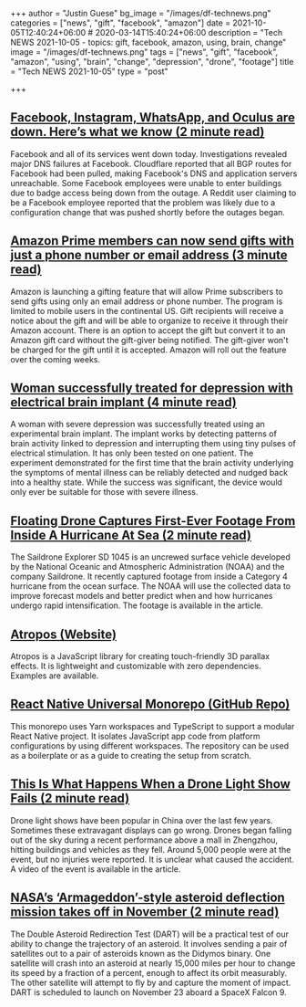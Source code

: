 +++
author = "Justin Guese"
bg_image = "/images/df-technews.png"
categories = ["news", "gift", "facebook", "amazon"]
date = 2021-10-05T12:40:24+06:00 # 2020-03-14T15:40:24+06:00
description = "Tech NEWS 2021-10-05 - topics: gift, facebook, amazon, using, brain, change"
image = "/images/df-technews.png"
tags = ["news", "gift", "facebook", "amazon", "using", "brain", "change", "depression", "drone", "footage"]
title = "Tech NEWS 2021-10-05"
type = "post"

+++

## [Facebook, Instagram, WhatsApp, and Oculus are down. Here’s what we know (2 minute read)](https://arstechnica.com/information-technology/2021/10/facebook-instagram-whatsapp-and-oculus-are-down-heres-what-we-know/)

Facebook and all of its services went down today. Investigations revealed major DNS failures at Facebook. Cloudflare reported that all BGP routes for Facebook had been pulled, making Facebook's DNS and application servers unreachable. Some Facebook employees were unable to enter buildings due to badge access being down from the outage. A Reddit user claiming to be a Facebook employee reported that the problem was likely due to a configuration change that was pushed shortly before the outages began.

## [Amazon Prime members can now send gifts with just a phone number or email address (3 minute read)](https://www.theverge.com/2021/10/4/22704909/amazon-prime-members-send-gifts-phone-number-email-address?scrolla=5eb6d68b7fedc32c19ef33b4)

Amazon is launching a gifting feature that will allow Prime subscribers to send gifts using only an email address or phone number. The program is limited to mobile users in the continental US. Gift recipients will receive a notice about the gift and will be able to organize to receive it through their Amazon account. There is an option to accept the gift but convert it to an Amazon gift card without the gift-giver being notified. The gift-giver won't be charged for the gift until it is accepted. Amazon will roll out the feature over the coming weeks.

## [Woman successfully treated for depression with electrical brain implant (4 minute read)](https://www.theguardian.com/society/2021/oct/04/woman-successfully-treated-for-depression-with-electrical-brain-implant)

A woman with severe depression was successfully treated using an experimental brain implant. The implant works by detecting patterns of brain activity linked to depression and interrupting them using tiny pulses of electrical stimulation. It has only been tested on one patient. The experiment demonstrated for the first time that the brain activity underlying the symptoms of mental illness can be reliably detected and nudged back into a healthy state. While the success was significant, the device would only ever be suitable for those with severe illness.

## [Floating Drone Captures First-Ever Footage From Inside A Hurricane At Sea (2 minute read)](https://www.vice.com/en/article/akgx7b/floating-drone-captures-first-ever-footage-from-inside-a-hurricane-at-sea)

The Saildrone Explorer SD 1045 is an uncrewed surface vehicle developed by the National Oceanic and Atmospheric Administration (NOAA) and the company Saildrone. It recently captured footage from inside a Category 4 hurricane from the ocean surface. The NOAA will use the collected data to improve forecast models and better predict when and how hurricanes undergo rapid intensification. The footage is available in the article.

## [Atropos (Website)](https://atroposjs.com/)

Atropos is a JavaScript library for creating touch-friendly 3D parallax effects. It is lightweight and customizable with zero dependencies. Examples are available.

## [React Native Universal Monorepo (GitHub Repo)](https://github.com/mmazzarolo/react-native-universal-monorepo)

This monorepo uses Yarn workspaces and TypeScript to support a modular React Native project. It isolates JavaScript app code from platform configurations by using different workspaces. The repository can be used as a boilerplate or as a guide to creating the setup from scratch.

## [This Is What Happens When a Drone Light Show Fails (2 minute read)](https://www.vice.com/en/article/z3xp38/drone-light-show-failure-china)

Drone light shows have been popular in China over the last few years. Sometimes these extravagant displays can go wrong. Drones began falling out of the sky during a recent performance above a mall in Zhengzhou, hitting buildings and vehicles as they fell. Around 5,000 people were at the event, but no injuries were reported. It is unclear what caused the accident. A video of the event is available in the article.

## [NASA’s ‘Armageddon’-style asteroid deflection mission takes off in November (2 minute read)](https://techcrunch.com/2021/10/04/nasas-armageddon-style-asteroid-deflection-mission-takes-off-in-november/)

The Double Asteroid Redirection Test (DART) will be a practical test of our ability to change the trajectory of an asteroid. It involves sending a pair of satellites out to a pair of asteroids known as the Didymos binary. One satellite will crash into an asteroid at nearly 15,000 miles per hour to change its speed by a fraction of a percent, enough to affect its orbit measurably. The other satellite will attempt to fly by and capture the moment of impact. DART is scheduled to launch on November 23 aboard a SpaceX Falcon 9.


